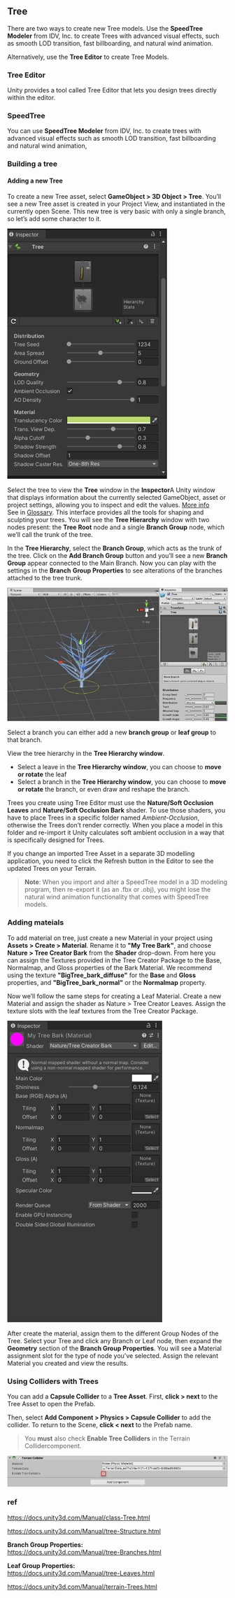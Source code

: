 ## Tree
There are two ways to create new Tree models. Use the **SpeedTree Modeler** from IDV, Inc. to create Trees with advanced visual effects, such as smooth LOD transition, fast billboarding, and natural wind animation. 

Alternatively, use the **Tree Editor** to create Tree Models.



### Tree Editor
Unity provides a tool called Tree Editor that lets you design trees directly within the editor.

### SpeedTree
You can use **SpeedTree Modeler** from IDV, Inc. to create trees with advanced visual effects such as smooth LOD
transition, fast billboarding and natural wind animation,
 
 
### Building a tree

#### Adding a new Tree
To create a new Tree asset, select **GameObject > 3D Object > Tree**. You’ll see a new Tree asset is created in your Project View, and instantiated in the currently open Scene. This new tree is very basic with only a single branch, so let’s add some character to it.


![](./img/tree_inspector.png)

Select the tree to view the **Tree** window in the **Inspector**A Unity window that displays information about the currently selected GameObject, asset or project settings, allowing you to inspect and edit the values. [More info](https://docs.unity3d.com/Manual/tree-FirstTree.htmlUsingTheInspector.html)  
See in [Glossary](https://docs.unity3d.com/Manual/tree-FirstTree.htmlGlossary.html#Inspector). This interface provides all the tools for shaping and sculpting your trees. You will see the **Tree Hierarchy** window with two nodes present: the **Tree Root** node and a single **Branch Group** node, which we’ll call the trunk of the tree.

In the **Tree Hierarchy**, select the **Branch Group**, which acts as the trunk of the tree. Click on the **Add Branch Group** button and you’ll see a new **Branch Group** appear connected to the Main Branch. Now you can play with the settings in the **Branch** **Group Properties** to see alterations of the branches attached to the tree trunk.



![](./img/TreeCreator-AddingBranches1.jpg)


Select a branch you can either add a new **branch group** or **leaf group** to that branch. 

View the tree hierarchy in the **Tree Hierarchy window**.


- Select a leave in the **Tree Hierarchy window**, you can choose to **move or rotate** the leaf
- Select a branch in the **Tree Hierarchy window**, you can choose to **move or rotate** the branch, or even draw and reshape the branch.

Trees you create using Tree Editor must use the **Nature/Soft Occlusion Leaves** and **Nature/Soft Occlusion Bark** shader. To use those shaders, you have to place Trees in a specific folder named _Ambient-Occlusion_, otherwise the Trees don’t render correctly. When you place a model in this folder and re-import it Unity calculates soft ambient occlusion in a way that is specifically designed for Trees.

If you change an imported Tree Asset in a separate 3D modelling application, you need to click the Refresh button in the Editor to see the updated Trees on your Terrain.

> **Note**: When you import and alter a SpeedTree model in a 3D modeling program, then re-export it (as an .fbx or .obj), you might lose the natural wind animation functionality that comes with SpeedTree models.

### Adding mateials

To add material on tree, just create a new Material in your project using **Assets > Create > Material**. Rename it to **"My Tree Bark"**, and choose **Nature > Tree Creator Bark** from the **Shader** drop-down. From here you can assign the Textures
 provided in the Tree Creator Package to the Base, Normalmap, and Gloss properties of the Bark Material. We recommend using the texture **"BigTree_bark_diffuse"** for the **Base** and **Gloss** properties, and **"BigTree_bark_normal"** or the **Normalmap** property.

Now we’ll follow the same steps for creating a Leaf Material. Create a new Material and assign the shader as Nature > Tree Creator Leaves. Assign the texture slots with the leaf textures from the Tree Creator Package.

![](./img/Tree_material.png)

After create the material, assign them to the different Group Nodes of the Tree. Select your Tree and click any Branch or Leaf node, then expand the **Geometry** section of the **Branch Group Properties**. You will see a Material assignment slot for the type of node you’ve selected. Assign the relevant Material you created and view the results.

### Using Colliders with Trees

You can add a **Capsule Collider** to a **Tree Asset**. First, **click > next** to the Tree Asset to open the Prefab.

Then, select **Add Component > Physics > Capsule Collider** to add the collider. To return to the Scene, **click < next** to the Prefab name.

> You **must** also check **Enable Tree Colliders** in the Terrain Collidercomponent.

![](./img/TerrainTreesTerrainCollider.png)


### ref 
https://docs.unity3d.com/Manual/class-Tree.html

https://docs.unity3d.com/Manual/tree-Structure.html

**Branch Group Properties:** \
https://docs.unity3d.com/Manual/tree-Branches.html

**Leaf Group Properties:** \
https://docs.unity3d.com/Manual/tree-Leaves.html

https://docs.unity3d.com/Manual/terrain-Trees.html

